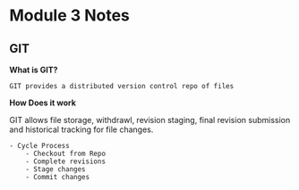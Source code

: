 # Module 3 Notes

## GIT

**What is GIT?** 

    GIT provides a distributed version control repo of files

**How Does it work**    

GIT allows file storage, withdrawl, revision staging, final revision submission and historical tracking for file changes.

    - Cycle Process
        - Checkout from Repo
        - Complete revisions
        - Stage changes
        - Commit changes 

